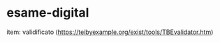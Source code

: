 # esame-digital
item: validificato (https://teibyexample.org/exist/tools/TBEvalidator.htm)

<!--cosa da fare>
completare sezione licenza
restringere sezione guida
aggiungere icone
aggiungere animazione
migrazione stile foglio css
favicon